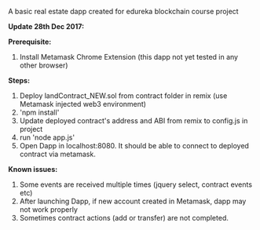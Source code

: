 A basic real estate dapp created for edureka blockchain course project


**Update 28th Dec 2017:**  

**Prerequisite:**   
1. Install Metamask Chrome Extension (this dapp not yet tested in any other browser)  

**Steps:**  
1. Deploy landContract_NEW.sol from contract folder in remix (use Metamask injected web3 environment)  
2. 'npm install'   
3. Update deployed contract's address and ABI from remix to config.js in project  
4. run 'node app.js'  
5. Open Dapp in localhost:8080. It should be able to connect to deployed contract via metamask.  

**Known issues:**  
1. Some events are received multiple times (jquery select, contract events etc)  
2. After launching Dapp, if new account created in Metamask, dapp may not work properly  
3. Sometimes contract actions (add or transfer) are not completed.  